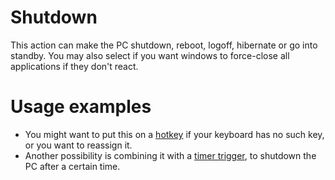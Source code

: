 # Shutdown #
This action can make the PC shutdown, reboot, logoff, hibernate or go into standby.
You may also select if you want windows to force-close all applications if they don't react.

# Usage examples #
  * You might want to put this on a [hotkey](docsTriggersHotkey.md) if your keyboard has no such key, or you want to reassign it.
  * Another possibility is combining it with a [timer trigger](docsTriggersTimer.md), to shutdown the PC after a certain time.